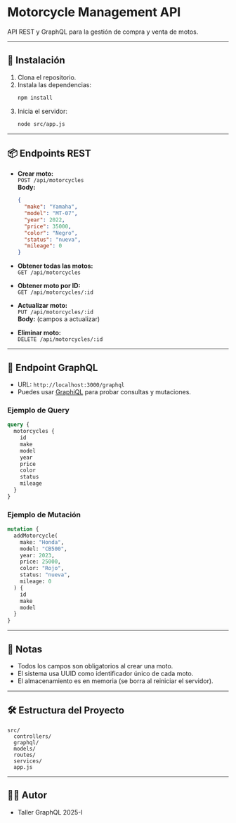 # Motorcycle Management API

API REST y GraphQL para la gestión de compra y venta de motos.

---

## 🚀 Instalación

1. Clona el repositorio.
2. Instala las dependencias:
   ```sh
   npm install
   ```
3. Inicia el servidor:
   ```sh
   node src/app.js
   ```

---

## 📦 Endpoints REST

- **Crear moto:**  
  `POST /api/motorcycles`  
  **Body:**  
  ```json
  {
    "make": "Yamaha",
    "model": "MT-07",
    "year": 2022,
    "price": 35000,
    "color": "Negro",
    "status": "nueva",
    "mileage": 0
  }
  ```

- **Obtener todas las motos:**  
  `GET /api/motorcycles`

- **Obtener moto por ID:**  
  `GET /api/motorcycles/:id`

- **Actualizar moto:**  
  `PUT /api/motorcycles/:id`  
  **Body:** (campos a actualizar)

- **Eliminar moto:**  
  `DELETE /api/motorcycles/:id`

---

## 🔗 Endpoint GraphQL

- URL: `http://localhost:3000/graphql`
- Puedes usar [GraphiQL](http://localhost:3000/graphql) para probar consultas y mutaciones.

### Ejemplo de Query

```graphql
query {
  motorcycles {
    id
    make
    model
    year
    price
    color
    status
    mileage
  }
}
```

### Ejemplo de Mutación

```graphql
mutation {
  addMotorcycle(
    make: "Honda",
    model: "CB500",
    year: 2023,
    price: 25000,
    color: "Rojo",
    status: "nueva",
    mileage: 0
  ) {
    id
    make
    model
  }
}
```

---

## 📄 Notas

- Todos los campos son obligatorios al crear una moto.
- El sistema usa UUID como identificador único de cada moto.
- El almacenamiento es en memoria (se borra al reiniciar el servidor).

---

## 🛠️ Estructura del Proyecto

```
src/
  controllers/
  graphql/
  models/
  routes/
  services/
  app.js
```

---

## 👨‍💻 Autor

- Taller GraphQL 2025-I